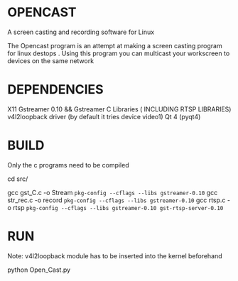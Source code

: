 # OPENCAST
A screen casting and recording software for Linux


The Opencast program is an attempt at making a screen casting program for linux destops . Using this program you can multicast your workscreen to devices on the same network

# DEPENDENCIES

X11
Gstreamer 0.10 && Gstreamer C Libraries ( INCLUDING RTSP LIBRARIES)
v4l2loopback driver (by default it tries device video1)
Qt 4 (pyqt4)

# BUILD

Only the c programs need to be compiled

cd src/

gcc gst_C.c -o Stream `pkg-config --cflags --libs gstreamer-0.10`
gcc str_rec.c -o record `pkg-config --cflags --libs gstreamer-0.10`
gcc rtsp.c -o rtsp `pkg-config --cflags --libs gstreamer-0.10 gst-rtsp-server-0.10`

# RUN

Note: v4l2loopback module has to be inserted into the kernel beforehand

python Open_Cast.py 
